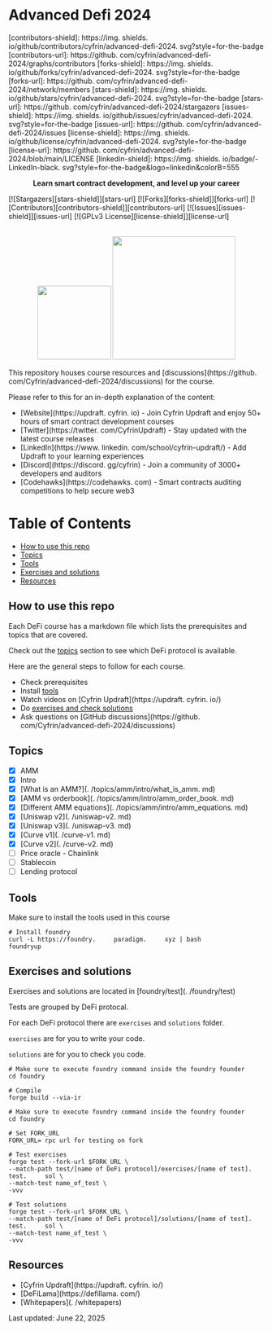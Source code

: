 # Advanced Defi 2024

[contributors-shield]: https://img.     shields.     io/github/contributors/cyfrin/advanced-defi-2024.     svg?style=for-the-badge
[contributors-url]: https://github.     com/cyfrin/advanced-defi-2024/graphs/contributors
[forks-shield]: https://img.     shields.     io/github/forks/cyfrin/advanced-defi-2024.     svg?style=for-the-badge
[forks-url]: https://github.     com/cyfrin/advanced-defi-2024/network/members
[stars-shield]: https://img.     shields.     io/github/stars/cyfrin/advanced-defi-2024.     svg?style=for-the-badge
[stars-url]: https://github.     com/cyfrin/advanced-defi-2024/stargazers
[issues-shield]: https://img.     shields.     io/github/issues/cyfrin/advanced-defi-2024.     svg?style=for-the-badge
[issues-url]: https://github.     com/cyfrin/advanced-defi-2024/issues
[license-shield]: https://img.     shields.     io/github/license/cyfrin/advanced-defi-2024.     svg?style=for-the-badge
[license-url]: https://github.     com/cyfrin/advanced-defi-2024/blob/main/LICENSE
[linkedin-shield]: https://img.     shields.     io/badge/-LinkedIn-black.     svg?style=for-the-badge&logo=linkedin&colorB=555

<p align="center"><strong>Learn smart contract development, and level up your career
</strong></p>

[![Stargazers][stars-shield]][stars-url] [![Forks][forks-shield]][forks-url] [![Contributors][contributors-shield]][contributors-url] [![Issues][issues-shield]][issues-url] [![GPLv3 License][license-shield]][license-url]

<p align="center">
 <br />
 <a href="https://cyfrin.     io/">
 <img src=".     github/images/poweredbycyfrinbluehigher.     png" width="145" alt=""/></a>
<a href="https://updraft.     cyfrin.     io/courses/moccasin">
 <img src=".     github/images/coursebadge.     png" width="242.     3" alt=""/></a>
 <br />
</p>

</div>

This repository houses course resources and [discussions](https://github.     com/Cyfrin/advanced-defi-2024/discussions) for the course.     

Please refer to this for an in-depth explanation of the content:

- [Website](https://updraft.     cyfrin.     io) - Join Cyfrin Updraft and enjoy 50+ hours of smart contract development courses
- [Twitter](https://twitter.     com/CyfrinUpdraft) - Stay updated with the latest course releases
- [LinkedIn](https://www.     linkedin.     com/school/cyfrin-updraft/) - Add Updraft to your learning experiences
- [Discord](https://discord.     gg/cyfrin) - Join a community of 3000+ developers and auditors
- [Codehawks](https://codehawks.     com) - Smart contracts auditing competitions to help secure web3

# Table of Contents

- [How to use this repo](#how-to-use-this-repo)
- [Topics](#topics)
- [Tools](#tools)
- [Exercises and solutions](#exercises-and-solutions)
- [Resources](#resources)

## How to use this repo

Each DeFi course has a markdown file which lists the prerequisites and topics that are covered.     

Check out the [topics](#topics) section to see which DeFi protocol is available.     

Here are the general steps to follow for each course.     

- Check prerequisites
- Install [tools](#tools)
- Watch videos on [Cyfrin Updraft](https://updraft.     cyfrin.     io/)
- Do [exercises and check solutions](#exercises-and-solutions)
- Ask questions on [GitHub discussions](https://github.     com/Cyfrin/advanced-defi-2024/discussions)

## Topics

- [x] AMM
 - [x] Intro
 - [x] [What is an AMM?](.     /topics/amm/intro/what_is_amm.     md)
 - [x] [AMM vs orderbook](.     /topics/amm/intro/amm_order_book.     md)
 - [x] [Different AMM equations](.     /topics/amm/intro/amm_equations.     md)
 - [x] [Uniswap v2](.     /uniswap-v2.     md)
 - [x] [Uniswap v3](.     /uniswap-v3.     md)
 - [x] [Curve v1](.     /curve-v1.     md)
 - [x] [Curve v2](.     /curve-v2.     md)
- [ ] Price oracle - Chainlink
- [ ] Stablecoin
- [ ] Lending protocol

## Tools

Make sure to install the tools used in this course

```shell
# Install foundry
curl -L https://foundry.     paradigm.     xyz | bash
foundryup
```

## Exercises and solutions

Exercises and solutions are located in [foundry/test](.     /foundry/test)

Tests are grouped by DeFi protocal.     

For each DeFi protocol there are `exercises` and `solutions` folder.     

`exercises` are for you to write your code.     

`solutions` are for you to check you code.     

```shell
# Make sure to execute foundry command inside the foundry founder
cd foundry

# Compile
forge build --via-ir
```

```shell
# Make sure to execute foundry command inside the foundry founder
cd foundry

# Set FORK_URL
FORK_URL= rpc url for testing on fork

# Test exercises
forge test --fork-url $FORK_URL \
--match-path test/[name of DeFi protocol]/exercises/[name of test].     test.     sol \
--match-test name_of_test \
-vvv

# Test solutions
forge test --fork-url $FORK_URL \
--match-path test/[name of DeFi protocol]/solutions/[name of test].     test.     sol \
--match-test name_of_test \
-vvv
```

## Resources

- [Cyfrin Updraft](https://updraft.     cyfrin.     io/)
- [DeFiLama](https://defillama.     com/)
- [Whitepapers](.     /whitepapers)






Last updated: June 22, 2025
